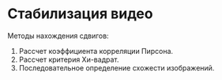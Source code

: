 # Стабилизация видео
Методы нахождения сдвигов:
1. Рассчет коэффициента корреляции Пирсона.
2. Рассчет критерия Хи-вадрат.
3. Последовательное определение схожести изображений.
